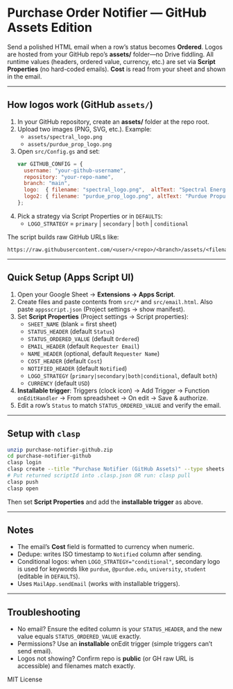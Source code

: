 
# Purchase Order Notifier — GitHub Assets Edition

Send a polished HTML email when a row’s status becomes **Ordered**. Logos are hosted from your GitHub repo’s **assets/** folder—no Drive fiddling. All runtime values (headers, ordered value, currency, etc.) are set via **Script Properties** (no hard-coded emails). **Cost** is read from your sheet and shown in the email.

---

## How logos work (GitHub `assets/`)
1. In your GitHub repository, create an **assets/** folder at the repo root.
2. Upload two images (PNG, SVG, etc.). Example:
   - `assets/spectral_logo.png`
   - `assets/purdue_prop_logo.png`
3. Open `src/Config.gs` and set:
   ```js
   var GITHUB_CONFIG = {
     username: "your-github-username",
     repository: "your-repo-name",
     branch: "main",
     logo:  { filename: "spectral_logo.png",  altText: "Spectral Energies",  maxWidth: "200px", maxHeight: "100px" },
     logo2: { filename: "purdue_prop_logo.png", altText: "Purdue Propulsion", maxWidth: "200px", maxHeight: "100px" }
   };
   ```
4. Pick a strategy via Script Properties or in `DEFAULTS`:
   - `LOGO_STRATEGY` = `primary` | `secondary` | `both` | `conditional`

The script builds raw GitHub URLs like:
```
https://raw.githubusercontent.com/<user>/<repo>/<branch>/assets/<filename>
```

---

## Quick Setup (Apps Script UI)
1. Open your Google Sheet → **Extensions → Apps Script**.
2. Create files and paste contents from `src/*` and `src/email.html`. Also paste `appsscript.json` (Project settings → show manifest).
3. Set **Script Properties** (Project settings → Script properties):
   - `SHEET_NAME` (blank = first sheet)
   - `STATUS_HEADER` (default `Status`)
   - `STATUS_ORDERED_VALUE` (default `Ordered`)
   - `EMAIL_HEADER` (default `Requester Email`)
   - `NAME_HEADER` (optional, default `Requester Name`)
   - `COST_HEADER` (default `Cost`)
   - `NOTIFIED_HEADER` (default `Notified`)
   - `LOGO_STRATEGY` (`primary|secondary|both|conditional`, default `both`)
   - `CURRENCY` (default `USD`)
4. **Installable trigger**: Triggers (clock icon) → Add Trigger → Function `onEditHandler` → From spreadsheet → On edit → Save & authorize.
5. Edit a row’s `Status` to match `STATUS_ORDERED_VALUE` and verify the email.

---

## Setup with `clasp`
```bash
unzip purchase-notifier-github.zip
cd purchase-notifier-github
clasp login
clasp create --title "Purchase Notifier (GitHub Assets)" --type sheets
# Put returned scriptId into .clasp.json OR run: clasp pull
clasp push
clasp open
```
Then set **Script Properties** and add the **installable trigger** as above.

---

## Notes
- The email’s **Cost** field is formatted to currency when numeric.
- Dedupe: writes ISO timestamp to `Notified` column after sending.
- Conditional logos: when `LOGO_STRATEGY="conditional"`, secondary logo is used for keywords like `purdue`, `@purdue.edu`, `university`, `student` (editable in `DEFAULTS`).
- Uses `MailApp.sendEmail` (works with installable triggers).

---

## Troubleshooting
- No email? Ensure the edited column is your `STATUS_HEADER`, and the new value equals `STATUS_ORDERED_VALUE` exactly.
- Permissions? Use an **installable** onEdit trigger (simple triggers can’t send email).
- Logos not showing? Confirm repo is **public** (or GH raw URL is accessible) and filenames match exactly.

MIT License

